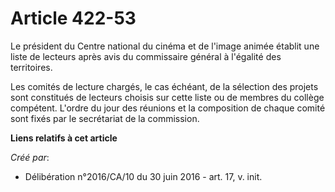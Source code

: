 # Article 422-53

Le président du Centre national du cinéma et de l'image animée établit une liste de lecteurs après avis du commissaire
général à l'égalité des territoires.

Les comités de lecture chargés, le cas échéant, de la sélection des projets sont constitués de lecteurs choisis sur cette
liste ou de membres du collège compétent. L'ordre du jour des réunions et la composition de chaque comité sont fixés par le
secrétariat de la commission.

**Liens relatifs à cet article**

_Créé par_:

  - Délibération n°2016/CA/10 du 30 juin 2016 - art. 17, v. init.
